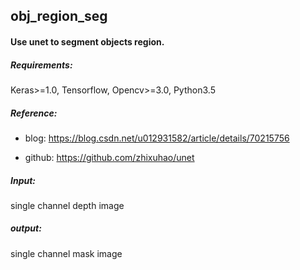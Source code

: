 ## obj_region_seg

#### Use unet to segment objects region.



##### Requirements: 

Keras>=1.0, Tensorflow, Opencv>=3.0, Python3.5

##### Reference: 

- blog: https://blog.csdn.net/u012931582/article/details/70215756

- github: https://github.com/zhixuhao/unet

##### Input:

single channel depth image

##### output:

single channel mask image